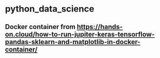 # python_data_science

## Docker container from https://hands-on.cloud/how-to-run-jupiter-keras-tensorflow-pandas-sklearn-and-matplotlib-in-docker-container/